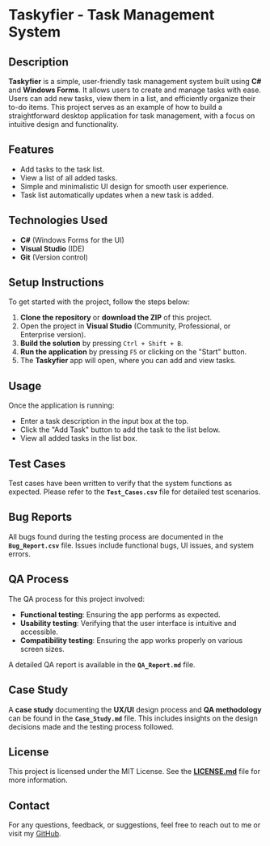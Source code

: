 # Taskyfier - Task Management System

## Description
**Taskyfier** is a simple, user-friendly task management system built using **C#** and **Windows Forms**. It allows users to create and manage tasks with ease. Users can add new tasks, view them in a list, and efficiently organize their to-do items. This project serves as an example of how to build a straightforward desktop application for task management, with a focus on intuitive design and functionality.

## Features
- Add tasks to the task list.
- View a list of all added tasks.
- Simple and minimalistic UI design for smooth user experience.
- Task list automatically updates when a new task is added.

## Technologies Used
- **C#** (Windows Forms for the UI)
- **Visual Studio** (IDE)
- **Git** (Version control)

## Setup Instructions
To get started with the project, follow the steps below:

1. **Clone the repository** or **download the ZIP** of this project.
2. Open the project in **Visual Studio** (Community, Professional, or Enterprise version).
3. **Build the solution** by pressing `Ctrl + Shift + B`.
4. **Run the application** by pressing `F5` or clicking on the "Start" button.
5. The **Taskyfier** app will open, where you can add and view tasks.

## Usage
Once the application is running:
- Enter a task description in the input box at the top.
- Click the "Add Task" button to add the task to the list below.
- View all added tasks in the list box.

## Test Cases
Test cases have been written to verify that the system functions as expected. Please refer to the **`Test_Cases.csv`** file for detailed test scenarios.

## Bug Reports
All bugs found during the testing process are documented in the **`Bug_Report.csv`** file. Issues include functional bugs, UI issues, and system errors.

## QA Process
The QA process for this project involved:
- **Functional testing**: Ensuring the app performs as expected.
- **Usability testing**: Verifying that the user interface is intuitive and accessible.
- **Compatibility testing**: Ensuring the app works properly on various screen sizes.

A detailed QA report is available in the **`QA_Report.md`** file.

## Case Study
A **case study** documenting the **UX/UI** design process and **QA methodology** can be found in the **`Case_Study.md`** file. This includes insights on the design decisions made and the testing process followed.

## License
This project is licensed under the MIT License. See the **[LICENSE.md](LICENSE.md)** file for more information.

## Contact
For any questions, feedback, or suggestions, feel free to reach out to me or visit my [GitHub](https://github.com/mds-hossain/).

